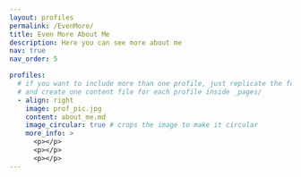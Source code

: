 ```yaml
---
layout: profiles
permalink: /EvenMore/
title: Even More About Me
description: Here you can see more about me
nav: true
nav_order: 5

profiles:
  # if you want to include more than one profile, just replicate the following block
  # and create one content file for each profile inside _pages/
  - align: right
    image: prof_pic.jpg
    content: about_me.md
    image_circular: true # crops the image to make it circular
    more_info: >
      <p></p>
      <p></p>
      <p></p>
---
```

